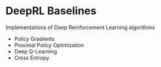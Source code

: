 # DeepRL Baselines

Implementations of Deep Reinforcement Learning algorithms

* Policy Gradients
* Proximal Policy Optimization
* Deep Q-Learning
* Cross Entropy
